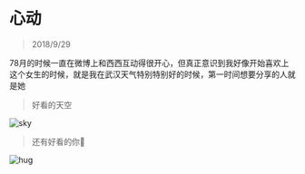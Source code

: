 # 心动

> 2018/9/29

78月的时候一直在微博上和西西互动得很开心，但真正意识到我好像开始喜欢上这个女生的时候，就是我在武汉天气特别特别好的时候，第一时间想要分享的人就是她

> 好看的天空

![sky](./static/img/weather.jpg)

> 还有好看的你

![hug](./static/img/hug.png)